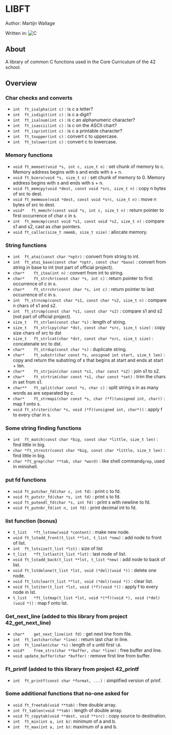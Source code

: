 # LIBFT

Author: Martijn Wallage

Written in: ![C](https://img.shields.io/badge/c-%2300599C.svg?style=for-the-badge&logo=c&logoColor=white)

## About

A library of common C functions used in the Core Curriculum of the 42 school.

## Overview

### Char checks and converts

- `int  ft_isalpha(int c)` : is c a letter?
- `int  ft_isdigit(int c)` : is c a digit?
- `int  ft_isalnum(int c)` : is c an alphanumeric character?
- `int  ft_isascii(int c)` : is c on the ASCII chart?
- `int  ft_isprint(int c)` : is c a printable character?
- `int  ft_toupper(int c)` : convert c to uppercase.
- `int  ft_tolower(int c)` : convert c to lowercase.

### Memory functions
 
- `void ft_memset(void *s, int c, size_t n)` : set chunk of memory to c. Memory address begins with s and ends with s + n.
- `void ft_bzero(void *s, size_t n)` : set chunk of memory to 0. Memory address begins with s and ends with s + n.
- `void ft_memcpy(void *dest, const void *src, size_t n)` : copy n bytes of src to dest.
- `void ft_memmove(void *dest, const void *src, size_t n)` : move n bytes of src to dest.
- `void*   ft_memchr(const void *s, int c, size_t n)` : return pointer to first occurrence of char c in s.
- `int  ft_memcmp(const void *s1, const void *s2, size_t n)` : compare s1 and s2, cast as char pointers.
- `void ft_calloc(size_t nmemb, size_t size)` : allocate memory.

### String functions
- `int  ft_atoi(const char *nptr)` : convert from string to int.
- `int  ft_atoi_base(const char *nptr, const char *base)` : convert from string in base to int (not part of official project).
- `char*    ft_itoa(int n)` : convert from int to string.
- `char*    ft_strchr(const char *s, int c)` : return pointer to first occurrence of c in s.
- `char*    ft_strrchr(const char *s, int c)` : return pointer to last occurrence of c in s.
- `int  ft_strncmp(const char *s1, const char *s2, size_t n)` : compare n chars of s1 and s2.
- `int  ft_strcmp(const char *s1, const char *s2)` : compare s1 and s2 (not part of official project).
- `size_t   ft_strlen(const char *s)` : length of string.
- `size_t   ft_strlcpy(char *dst, const char *src, size_t size)` : copy size chars of src to dst
- `size_t   ft_strlcat(char *dst, const char *src, size_t size)` : concatenate src to dst.
- `char*    ft_strdup(const char *s)` : duplicate string.
- `char*    ft_substr(char const *s, unsigned int start, size_t len)` : copy and return the substring of s that begins at start and ends at start + len.
- `char*    ft_strjoin(char const *s1, char const *s2)` : join s1 to s2.
- `char*    ft_strtrim(char const *s1, char const *set)` : trim the chars in set from s1.
- `char**   ft_split(char const *s, char c)` : split string s in as many words as are separated by c.
- `char*    ft_strmapi(char const *s, char (*f)(unsigned int, char))` : map f onto s.
- `void ft_striteri(char *s, void (*f)(unsigned int, char*))` : apply f to every char in s.

### Some string finding functions
- `int  ft_match(const char *big, const char *little, size_t len)` : find little in big.
- `char *ft_strnstr(const char *big, const char *little, size_t len)` : find little in big.
- `char *ft_grep(char **tab, char *word)` : like shell command`grep`, used in minishell.

### put fd functions
- `void ft_putchar_fd(char c, int fd)` : print c to fd.
- `void ft_putstr_fd(char *s, int fd)` : print s to fd.
- `void ft_putendl_fd(char *s, int fd)` : print s with newline to fd.
- `void ft_putnbr_fd(int n, int fd)` : print decimal int to fd.

### list function (bonus)
- `t_list   *ft_lstnew(void *content)` : make new node.
- `void ft_lstadd_front(t_list **lst, t_list *new)` : add node to front of list. 
- `int  ft_lstsize(t_list *lst)` : size of list
- `t_list   *ft_lstlast(t_list *lst)` : last node of list.
- `void ft_lstadd_back(t_list **lst, t_list *new)` : add node to back of list.
- `void ft_lstdelone(t_list *lst, void (*del)(void *))` : delete one node.
- `void ft_lstclear(t_list **lst, void (*del)(void *))` : clear list.
- `void ft_lstiter(t_list *lst, void (*f)(void *))` : apply f to every node in lst.
- `t_list   *ft_lstmap(t_list *lst, void *(*f)(void *), void (*del)(void *))` : map f onto lst.

### Get_next_line (added to this library from project 42_get_next_line)

- `char*    get_next_line(int fd)` : get next line from file.
- `int  ft_lastchar(char *line)` : return last char in line.
- `int  ft_linelen(char *s)` : length of s until first `\0`.
- `void*    free_strs(char **buffer, char *line)` : free buffer and line.
- `void update_buffer(char *buffer)` : remove first line from buffer.

### Ft_printf (added to this library from project 42_printf

- `int  ft_printf(const char *format, ...)` : simplified version of prinf.

### Some additional functions that no-one asked for

- `void ft_freetab(void **tab)` : free double array.
- `int ft_tablen(void **tab)` : length of double array.
- `void ft_copytab(void **dest, void **src)` : copy source to destination.
- `int  ft_min(int a, int b)`: minimum of a and b.
- `int  ft_max(int a, int b)`: maximum of a and b.
